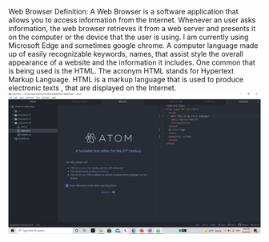 Web Browser Definition: A Web Browser is a software application that allows you to access information from the Internet. Whenever an user asks information, the web browser retrieves it from a web server and presents it on the computer or the device that the user is using.
I am currently using Microsoft Edge and sometimes google chrome.
A computer language made up of easily recognizable keywords, names, that assist style the overall appearance of a website and the information it includes. One common that is being used is the HTML. The acronym HTML stands for Hypertext Markup Language. HTML is a markup language that is used to produce electronic texts , that are displayed on the Internet.
![screenshot](images/pictures4.png)
